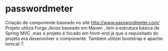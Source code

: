 # passwordmeter
Criação de componente baseado no site http://www.passwordmeter.com/ 
Projeto utiliza Forge Jboss baseado em Maven , tem a estrutura básica de Spring MVC ,mas o projeto é focado em front-end já que o 
requisitado do projeto era desenvolver o componente. Também utilizei bootstrap e apache tomcat 7.
